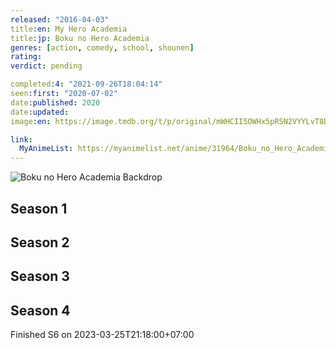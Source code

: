 ```yaml
---
released: "2016-04-03"
title:en: My Hero Academia
title:jp: Boku no Hero Academia
genres: [action, comedy, school, shounen]
rating:
verdict: pending

completed:4: "2021-09-26T18:04:14"
seen:first: "2020-07-02"
date:published: 2020
date:updated:
image:en: https://image.tmdb.org/t/p/original/mWHCII5OWHx5pRSN2VYYLvT8DbB.jpg

link:
  MyAnimeList: https://myanimelist.net/anime/31964/Boku_no_Hero_Academia
---
```


![Boku no Hero Academia Backdrop](https://artworks.thetvdb.com/banners/fanart/original/305074-4.jpg)

<!-- SEASON DIVIDER -->
## Season 1

<!-- SEASON DIVIDER -->
## Season 2

<!-- SEASON DIVIDER -->
## Season 3

<!-- SEASON DIVIDER -->
## Season 4

Finished S6 on 2023-03-25T21:18:00+07:00
